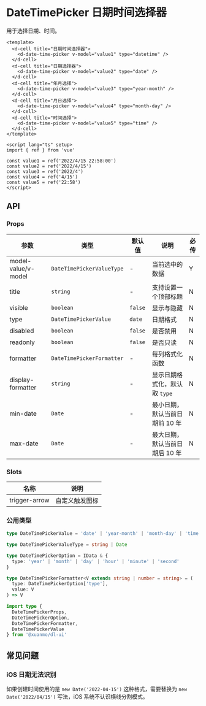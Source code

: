 # DateTimePicker 日期时间选择器

用于选择日期、时间。

```vue client=Mobile playground=MDateTimePicker previewType=iframe
<template>
  <d-cell title="日期时间选择器">
    <d-date-time-picker v-model="value1" type="datetime" />
  </d-cell>
  <d-cell title="日期选择器">
    <d-date-time-picker v-model="value2" type="date" />
  </d-cell>
  <d-cell title="年月选择">
    <d-date-time-picker v-model="value3" type="year-month" />
  </d-cell>
  <d-cell title="月日选择">
    <d-date-time-picker v-model="value4" type="month-day" />
  </d-cell>
  <d-cell title="时间选择">
    <d-date-time-picker v-model="value5" type="time" />
  </d-cell>
</template>

<script lang="ts" setup>
import { ref } from 'vue'

const value1 = ref('2022/4/15 22:58:00')
const value2 = ref('2022/4/15')
const value3 = ref('2022/4')
const value4 = ref('4/15')
const value5 = ref('22:58')
</script>
```

## API

### Props

|参数|类型|默认值|说明|必传|
|---|----|-----|---|----|
|model-value/v-model|`DateTimePickerValueType`|-|当前选中的数据|Y|
|title|`string`|-|支持设置一个顶部标题|N|
|visible|`boolean`|`false`|显示与隐藏|N|
|type|`DateTimePickerValue`|`date`|日期格式|N|
|disabled|`boolean`|`false`|是否禁用|N|
|readonly|`boolean`|`false`|是否只读|N|
|formatter|`DateTimePickerFormatter`|-|每列格式化函数|N|
|display-formatter|`string`|-|显示日期格式化，默认取 `type`|N|
|min-date|`Date`|-|最小日期，默认当前日期前 10 年|N|
|max-date|`Date`|-|最大日期，默认当前日期后 10 年|N|

### Slots
|名称|说明|
|---|----|
|trigger-arrow|自定义触发图标|

### 公用类型

```typescript
type DateTimePickerValue = 'date' | 'year-month' | 'month-day' | 'time' | 'datetime' | 'date-hour'

type DateTimePickerValueType = string | Date

type DateTimePickerOption = IData & {
  type: 'year' | 'month' | 'day' | 'hour' | 'minute' | 'second'
}

type DateTimePickerFormatter<V extends string | number = string> = (
  type: DateTimePickerOption['type'],
  value: V
) => V

import type {
  DateTimePickerProps,
  DateTimePickerOption,
  DateTimePickerFormatter,
  DateTimePickerValue
} from '@xuanmo/dl-ui'
```

## 常见问题

### iOS 日期无法识别

如果创建时间使用的是 `new Date('2022-04-15')` 这种格式，需要替换为 `new Date('2022/04/15')` 写法，iOS 系统不认识横线分割模式。
